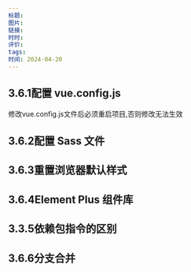 ```yaml
---
标题: 
图片: 
链接: 
时时: 
评价: 
tags: 
时间: 2024-04-20
---
```

## 3.6.1配置 vue.config.js

修改vue.config.js文件后必须重启项目,否则修改无法生效
## 3.6.2配置 Sass 文件


## 3.6.3重置浏览器默认样式
## 3.6.4Element Plus 组件库
## 3.3.5依赖包指令的区别 
## 3.6.6分支合并
